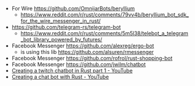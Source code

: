 - For Wire https://github.com/OmnijarBots/beryllium
  - https://www.reddit.com/r/rust/comments/79vv4b/beryllium_bot_sdk_for_the_wire_messenger_in_rust/
- https://github.com/telegram-rs/telegram-bot
  - https://www.reddit.com/r/rust/comments/5m5l38/telebot_a_telegram_bot_library_powered_by_futures/
- Facebook Messenger https://github.com/alexreg/ergo-bot
  - is using this lib https://github.com/alsuren/rmessenger
- Facebook Messenger https://github.com/rofrol/rust-shopping-bot
- Facebook Messenger https://github.com/jwilm/chatbot
- [Creating a twitch chatbot in Rust part 1 - YouTube](https://www.youtube.com/watch?v=EBvpYZqWQ1k)
- [Creating a chat bot with Rust - YouTube](https://www.youtube.com/watch?v=UmvK4bUMQyY)
